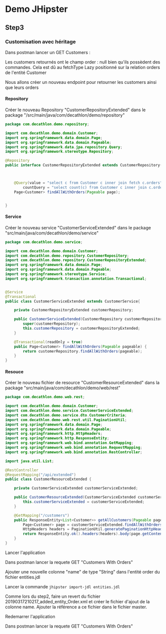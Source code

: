 # Demo JHipster

## Step3

### Customisation avec héritage

Dans postman lancer un GET Customers :

Les customers retournés ont le champ order : null bien qu'ils possèdent des commandes.
Cela est dû au fetchType Lazy positionné sur la relation orders de l'entité Customer

Nous allons créer un nouveau endpoint pour retourner les customers ainsi que leurs orders

#### Repository

Créer le nouveau Repository "CustomerRepositoryExtended" dans le package "/src/main/java/com/decathlon/demo/repository"

```java
package com.decathlon.demo.repository;

import com.decathlon.demo.domain.Customer;
import org.springframework.data.domain.Page;
import org.springframework.data.domain.Pageable;
import org.springframework.data.jpa.repository.Query;
import org.springframework.stereotype.Repository;

@Repository
public interface CustomerRepositoryExtended extends CustomerRepository{



    @Query(value = "select c from Customer c inner join fetch c.orders",
        countQuery = "select count(c) from Customer c inner join c.orders")
    Page<Customer> findAllWithOrders(Pageable page);


}

```

#### Service

Créer le nouveau service "CustomerServiceExtended" dans le package "src/main/java/com/decathlon/demo/service"

```java
package com.decathlon.demo.service;

import com.decathlon.demo.domain.Customer;
import com.decathlon.demo.repository.CustomerRepository;
import com.decathlon.demo.repository.CustomerRepositoryExtended;
import org.springframework.data.domain.Page;
import org.springframework.data.domain.Pageable;
import org.springframework.stereotype.Service;
import org.springframework.transaction.annotation.Transactional;


@Service
@Transactional
public class CustomerServiceExtended extends CustomerService{

    private CustomerRepositoryExtended customerRepository;

    public CustomerServiceExtended(CustomerRepository customerRepository, CustomerRepositoryExtended customerRepositoryExtended) {
        super(customerRepository);
        this.customerRepository = customerRepositoryExtended;
    }

    @Transactional(readOnly = true)
    public Page<Customer> findAllWithOrders(Pageable pageable) {
        return customerRepository.findAllWithOrders(pageable);
    }
}
```

#### Resouce

Créer le nouveau fichier de resource "CustomerResourceExtended" dans la package "src/main/java/com/decathlon/demo/web/rest"

```java
package com.decathlon.demo.web.rest;

import com.decathlon.demo.domain.Customer;
import com.decathlon.demo.service.CustomerServiceExtended;
import com.decathlon.demo.service.dto.CustomerCriteria;
import com.decathlon.demo.web.rest.util.PaginationUtil;
import org.springframework.data.domain.Page;
import org.springframework.data.domain.Pageable;
import org.springframework.http.HttpHeaders;
import org.springframework.http.ResponseEntity;
import org.springframework.web.bind.annotation.GetMapping;
import org.springframework.web.bind.annotation.RequestMapping;
import org.springframework.web.bind.annotation.RestController;

import java.util.List;

@RestController
@RequestMapping("/api/extended")
public class CustomerResourceExtended {

    private CustomerServiceExtended customerServiceExtended;

    public CustomerResourceExtended(CustomerServiceExtended customerServiceExtended) {
        this.customerServiceExtended = customerServiceExtended;
    }

    @GetMapping("/customers")
    public ResponseEntity<List<Customer>> getAllCustomers(Pageable pageable) {
        Page<Customer> page = customerServiceExtended.findAllWithOrders(pageable);
        HttpHeaders headers = PaginationUtil.generatePaginationHttpHeaders(page, "/api/extended/customers");
        return ResponseEntity.ok().headers(headers).body(page.getContent());
    }
}

```

Lancer l'application

Dans postman lancer la requete GET "Customers With Orders"

Ajouter une nouvelle colonne "name" de type "String" dans l'entité order du fichier entities.jdl

Lancer la commande `jhipster import-jdl entities.jdl`

Comme lors du step2, faire un revert du fichier 20190317210217_added_entity_Order.xml et créer le fichier d'ajout de la colonne name.
Ajouter la référence a ce fichier dans le fichier master.

Redemarrer l'application

Dans postman lancer la requete GET "Customers With Orders"
